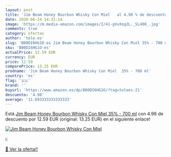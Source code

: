 ```yaml
---
layout: post
title: 'Jim Beam Honey Bourbon Whisky Con Miel   al 4.98 % de descuento'
date: 2020-06-24 14:31:14
image: 'https://m.media-amazon.com/images/I/41-gVvXog2L._SL400_.jpg'
comments: true
category: ofertas
author: 'tole.es'
slug: 'B00DI6HG1O-es Jim Beam Honey Bourbon Whisky Con Miel 35% - 700 ml'
sku: 'B00DI6HG1O-es'
actualPrice: 12.59 EUR
currency: EUR
price: 12.59
comparePrice: 13.25 EUR
prodname: 'Jim Beam Honey Bourbon Whisky Con Miel  35% - 700 ml'
country: 'es'
flag: '🇪🇸'
brand: ''
buyurl: 'https://www.amazon.es/dp/B00DI6HG1O/?tag=tolees-21'
descuento: '4.98'
average: '11.693333333333333'
---
```


Está [Jim Beam Honey Bourbon Whisky Con Miel  35% - 700 ml](https://www.amazon.es/dp/B00DI6HG1O/?tag=tolees-21) con 4.98 de descuento por 12.59 EUR (original: 13.25 EUR) en el siguiente enlace!

[![Jim Beam Honey Bourbon Whisky Con Miel  ](https://m.media-amazon.com/images/I/41-gVvXog2L._SL400_.jpg)](https://www.amazon.es/dp/B00DI6HG1O/?tag=tolees-21)

ℹ️:


[🛒 Ver la oferta!!](https://www.amazon.es/dp/B00DI6HG1O/?tag=tolees-21)

